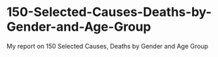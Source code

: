 # 150-Selected-Causes-Deaths-by-Gender-and-Age-Group
My report on 150 Selected Causes, Deaths by Gender and Age Group
